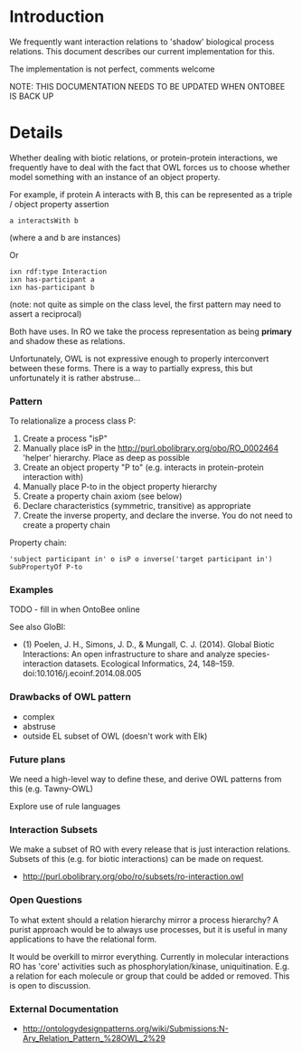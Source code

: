 # Introduction #

We frequently want interaction relations to 'shadow' biological process relations. This document describes our current implementation for this.

The implementation is not perfect, comments welcome

NOTE: THIS DOCUMENTATION NEEDS TO BE UPDATED WHEN ONTOBEE IS BACK UP

# Details #

Whether dealing with biotic relations, or protein-protein interactions, we frequently have to deal with the fact that OWL forces us to choose whether model something with an instance of an object property.

For example, if protein A interacts with B, this can be represented as a triple / object property assertion

```
a interactsWith b
```

(where a and b are instances)

Or

```
ixn rdf:type Interaction
ixn has-participant a
ixn has-participant b
```

(note: not quite as simple on the class level, the first pattern may need to assert a reciprocal)

Both have uses. In RO we take the process representation as being **primary** and shadow these as relations.

Unfortunately, OWL is not expressive enough to properly interconvert between these forms. There is a way to partially express, this but unfortunately it is rather abstruse...

### Pattern ###

To relationalize a process class P:

  1. Create a process "isP"
  1. Manually place isP in the http://purl.obolibrary.org/obo/RO_0002464 'helper' hierarchy. Place as deep as possible
  1. Create an object property "P to" (e.g. interacts in protein-protein interaction with)
  1. Manually place P-to in the object property hierarchy
  1. Create a property chain axiom (see below)
  1. Declare characteristics (symmetric, transitive) as appropriate
  1. Create the inverse property, and declare the inverse. You do not need to create a property chain

Property chain:

```
'subject participant in' o isP o inverse('target participant in') SubPropertyOf P-to
```



### Examples ###

TODO - fill in when OntoBee online

See also GloBI:


  * (1) Poelen, J. H., Simons, J. D., & Mungall, C. J. (2014). Global Biotic Interactions: An open infrastructure to share and analyze species-interaction datasets. Ecological Informatics, 24, 148–159. doi:10.1016/j.ecoinf.2014.08.005

### Drawbacks of OWL pattern ###

  * complex
  * abstruse
  * outside EL subset of OWL (doesn't work with Elk)

### Future plans ###

We need a high-level way to define these, and derive OWL patterns from this (e.g. Tawny-OWL)

Explore use of rule languages

### Interaction Subsets ###

We make a subset of RO with every release that is just interaction relations. Subsets of this (e.g. for biotic interactions) can be made on request.

  * http://purl.obolibrary.org/obo/ro/subsets/ro-interaction.owl

### Open Questions ###

To what extent should a relation hierarchy mirror a process hierarchy? A purist approach would be to always use processes, but it is useful in many applications to have the relational form.

It would be overkill to mirror everything. Currently in molecular interactions RO has 'core' activities such as phosphorylation/kinase, uniquitination. E.g. a relation for each molecule or group that could be added or removed. This is open to discussion.

### External Documentation ###

  * http://ontologydesignpatterns.org/wiki/Submissions:N-Ary_Relation_Pattern_%28OWL_2%29